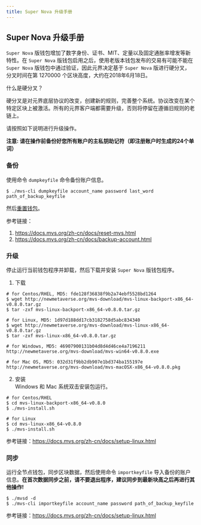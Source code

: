 ```yaml
---
title: Super Nova 升级手册
---
```


## Super Nova 升级手册
`Super Nova` 版钱包增加了数字身份、证书、MIT、定量以及固定通胀率增发等新特性。在 `Super Nova` 版钱包启用之后，使用老版本钱包发布的交易有可能不能在 `Super Nova` 版钱包中通过验证，因此元界决定基于 `Super Nova` 版进行硬分叉，分叉时间在第 1270000 个区块高度，大约在2018年6月18日。

什么是硬分叉？

硬分叉是对元界底层协议的改变，创建新的规则，完善整个系统。协议改变在某个特定区块上被激活。所有的元界客户端都需要升级，否则将停留在遵循旧规则的老链上。

请按照如下说明进行升级操作。

**注意: 请在操作前备份好您所有账户的主私钥助记符（即注册账户时生成的24个单词）**

### 备份
使用命令 `dumpkeyfile` 命令备份账户信息。
```
$ ./mvs-cli dumpkeyfile account_name password last_word path_of_backup_keyfile
```

然后[重置钱包](https://docs.mvs.org/zh-cn/docs/reset-mvs.html)。

参考链接：  
1. https://docs.mvs.org/zh-cn/docs/reset-mvs.html  
2. https://docs.mvs.org/zh-cn/docs/backup-account.html

### 升级
停止运行当前钱包程序并卸载，然后下载并安装 `Super Nova` 版钱包程序。

1. 下载
```
# for Centos/RHEL, MD5: fde128f36838f9b2a74ebf5528bd1264
$ wget http://newmetaverse.org/mvs-download/mvs-linux-backport-x86_64-v0.8.0.tar.gz
$ tar -zxf mvs-linux-backport-x86_64-v0.8.0.tar.gz

# for Linux, MD5: 1d97d188dd17cb3182758d5abc834340
$ wget http://newmetaverse.org/mvs-download/mvs-linux-x86_64-v0.8.0.tar.gz
$ tar -zxf mvs-linux-x86_64-v0.8.0.tar.gz

# for Windows, MD5: 46907900131b04d8d4d46ce4a7196211
http://newmetaverse.org/mvs-download/mvs-win64-v0.8.0.exe

# for Mac OS, MD5: 032d31f9bb2db907e1bd374ba155197e
http://newmetaverse.org/mvs-download/mvs-macOSX-x86_64-v0.8.0.pkg
```
2. 安装  
Windows 和 Mac 系统双击安装包运行。
```
# for Centos/RHEL
$ cd mvs-linux-backport-x86_64-v0.8.0
$ ./mvs-install.sh

# for Linux
$ cd mvs-linux-x86_64-v0.8.0
$ ./mvs-install.sh
```

参考链接：https://docs.mvs.org/zh-cn/docs/setup-linux.html

### 同步
运行全节点钱包，同步区块数据，然后使用命令 `importkeyfile` 导入备份的账户信息。**在首次数据同步之前，请不要退出程序，建议同步到最新块高之后再进行其他操作!**
```
$ ./mvsd -d
$ ./mvs-cli importkeyfile account_name password path_of_backup_keyfile
```

参考链接：https://docs.mvs.org/zh-cn/docs/setup-linux.html
